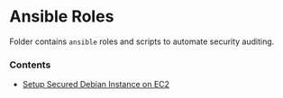 # Ansible Roles

Folder contains `ansible` roles and scripts to automate security auditing.

### Contents

- [Setup Secured Debian Instance on EC2](./ec2-secure-server)
